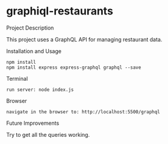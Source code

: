# graphiql-restaurants

Project Description

This project uses a GraphQL API for managing restaurant data. 

Installation and Usage

    npm install
    npm install express express-graphql graphql --save

Terminal

    run server: node index.js

Browser

    navigate in the browser to: http://localhost:5500/graphql

Future Improvements

Try to get all the queries working.
